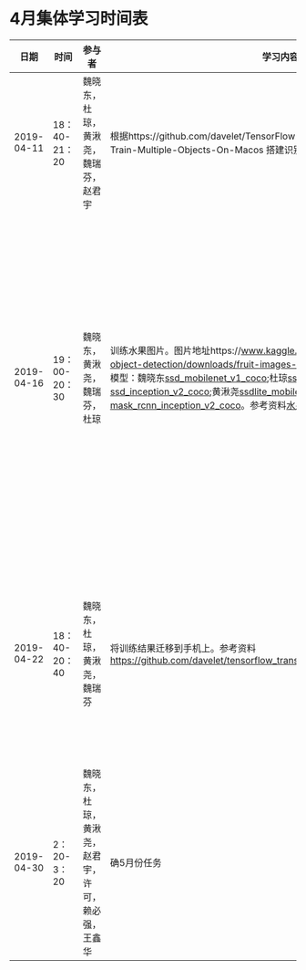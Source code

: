 # 4月集体学习时间表

|日期| 时间   |      参与者      |  学习内容 | 学习结果
|--|--|--|--| -- |
| 2019-04-11 | 18：40-21：20 | 魏晓东，杜琼，黄湫尧，魏瑞芬，赵君宇 | 根据https://github.com/davelet/TensorFlow-Object-Detection-API-Tutorial-Train-Multiple-Objects-On-Macos 搭建识别环境并学习训练模型 | 基本都搭建环境完成并可以开始训练模型。每人记录在自己的学习进度目录中
| 2019-04-16| 19：00-20：30 | 魏晓东，黄湫尧，魏瑞芬，杜琼 | 训练水果图片。图片地址https://www.kaggle.com/mbkinaci/fruit-images-for-object-detection/downloads/fruit-images-for-object-detection.zip/1 。训练模型：魏晓东[ssd_mobilenet_v1_coco](http://download.tensorflow.org/models/object_detection/ssd_mobilenet_v1_coco_2018_01_28.tar.gz);杜琼[ssd_mobilenet_v2_coco](http://download.tensorflow.org/models/object_detection/ssd_mobilenet_v2_coco_2018_03_29.tar.gz);魏瑞芬[ssd_inception_v2_coco](http://download.tensorflow.org/models/object_detection/ssd_inception_v2_coco_2018_01_28.tar.gz);黄湫尧[ssdlite_mobilenet_v2_coco](http://download.tensorflow.org/models/object_detection/ssdlite_mobilenet_v2_coco_2018_05_09.tar.gz);赵君宇[mask_rcnn_inception_v2_coco](http://download.tensorflow.org/models/object_detection/mask_rcnn_inception_v2_coco_2018_01_28.tar.gz)。参考资料[水果识别](https://github.com/davelet/ABO-detector) | 目标：训练各自的模型到基本稳定（一般几千步）。一般需要训练十几个小时，训练完成后调研：如何将训练好的模型应用到移动设备上（因为称重机是安卓），使用tensorflow lite。下一次集体学习是下周一或者周二，但本周五会简短碰面报告一下调研进展。
| 2019-04-22 |18：40-20：40| 魏晓东，杜琼，黄湫尧，魏瑞芬 | 将训练结果迁移到手机上。参考资料 https://github.com/davelet/tensorflow_transfer_learning_for_android_on_macos | 几乎没有完成。主要原因有二：一是我自己排错的过程太复杂，有些解决方案不记得了，或者是反复尝试出来的难以总结；二是可能需要科学上网。大家下载试用版VPN试一下
| 2019-04-30  |2：20-3：20| 魏晓东，杜琼，黄湫尧，赵君宇，许可，赖必强，王鑫华 | 确5月份任务 |5月份是学习小组的最后一个存续月。目标是在称重机上的商品识别能够商业化


